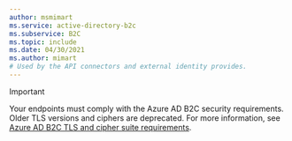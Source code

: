 ```yaml
---
author: msmimart
ms.service: active-directory-b2c
ms.subservice: B2C
ms.topic: include
ms.date: 04/30/2021
ms.author: mimart
# Used by the API connectors and external identity provides.
---
```


> [!IMPORTANT]
> Your endpoints must comply with the Azure AD B2C security requirements. Older TLS versions and ciphers are deprecated. For more information, see [Azure AD B2C TLS and cipher suite requirements](../articles/active-directory-b2c/https-cipher-tls-requirements.md). 

